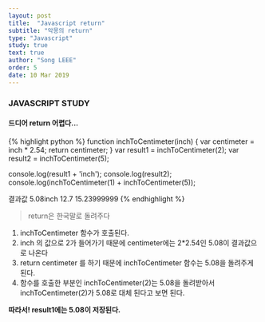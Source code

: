 ```yaml
---
layout: post
title:  "Javascript return"
subtitle: "악몽의 return"
type: "Javascript"
study: true
text: true
author: "Song LEEE"
order: 5
date: 10 Mar 2019
---
```


### JAVASCRIPT STUDY

#### 드디어 return 어렵다...

{% highlight python %}
  function inchToCentimeter(inch) {
    var centimeter = inch * 2.54;
    return centimeter;
  }
  var result1 = inchToCentimeter(2);
  var result2 = inchToCentimeter(5);

  console.log(result1 + 'inch');
  console.log(result2);
  console.log(inchToCentimeter(1) + inchToCentimeter(5));

  결과값
  5.08inch
  12.7
  15.23999999
{% endhighlight %}

> return은 한국말로 돌려주다

1. inchToCentimeter 함수가 호출된다.
2. inch 의 값으로 2가 들어가기 때문에 centimeter에는 2*2.54인 5.08이 결과값으로 나온다
3. return centimeter 를 하기 때문에 inchToCentimeter 함수는 5.08을 돌려주게 된다.
4. 함수를 호출한 부분인 inchToCentimeter(2)는 5.08을 돌려받아서 inchToCentimeter(2)가 5.08로 대체 된다고 보면 된다.

<strong> 따라서! result1에는 5.08이 저장된다.</strong>